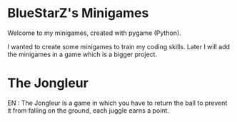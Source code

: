 # BlueStarZ's Minigames

Welcome to my minigames, created with pygame (Python).

I wanted to create some minigames to train my coding skills. Later I will add the minigames in a game which is a bigger project.


# The Jongleur

EN : The Jongleur is a game in which you have to return the ball to prevent it from falling on the ground, each juggle earns a point.
